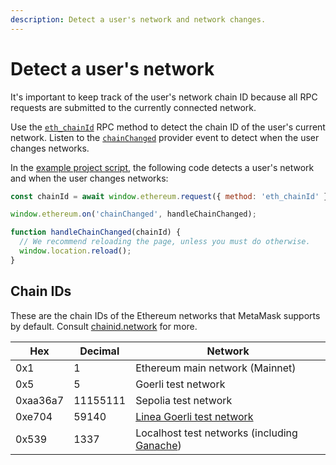 ```yaml
---
description: Detect a user's network and network changes.
---
```


# Detect a user's network

It's important to keep track of the user's network chain ID because all RPC requests are submitted
to the currently connected network.

Use the [`eth_chainId`](https://metamask.github.io/api-playground/api-documentation/#eth_chainId)
RPC method to detect the chain ID of the user's current network.
Listen to the [`chainChanged`](../reference/provider-api.md#chainchanged) provider event to
detect when the user changes networks.

In the [example project script](set-up-dev-environment.md#example), the following code detects a
user's network and when the user changes networks:

```javascript title="index.js"
const chainId = await window.ethereum.request({ method: 'eth_chainId' });

window.ethereum.on('chainChanged', handleChainChanged);

function handleChainChanged(chainId) {
  // We recommend reloading the page, unless you must do otherwise.
  window.location.reload();
}
```

## Chain IDs

These are the chain IDs of the Ethereum networks that MetaMask supports by default.
Consult [chainid.network](https://chainid.network) for more.

| Hex      | Decimal  | Network                                                                   |
|----------|----------|---------------------------------------------------------------------------|
| 0x1      | 1        | Ethereum main network (Mainnet)                                           |
| 0x5      | 5        | Goerli test network                                                       |
| 0xaa36a7 | 11155111 | Sepolia test network                                                      |
| 0xe704   | 59140    | [Linea Goerli test network](https://docs.linea.build/)                    |
| 0x539    | 1337     | Localhost test networks (including [Ganache](run-development-network.md)) |
